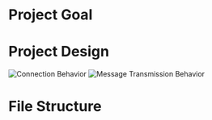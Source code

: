 # Project Goal

# Project Design

<img src="diagrams/Connections.png" alt="Connection Behavior"/> <img src="diagrams/msgAck.png" alt="Message Transmission Behavior"/>

# File Structure